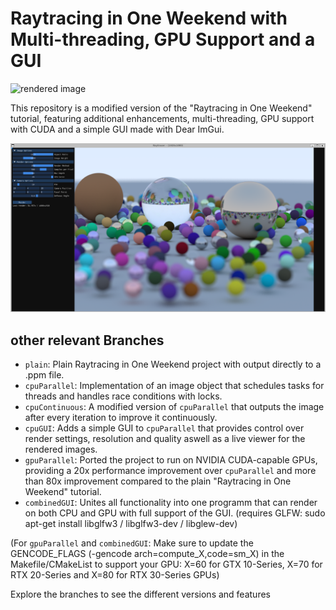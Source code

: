 # Raytracing in One Weekend with Multi-threading, GPU Support and a GUI

![rendered image](RayTracingImage.png)

This repository is a modified version of the "Raytracing in One Weekend" tutorial, featuring additional enhancements, multi-threading, GPU support with CUDA and a simple GUI made with Dear ImGui.

![GUI screenshot](GUIScreenshot.png)

## other relevant Branches
- `plain`: Plain Raytracing in One Weekend project with output directly to a .ppm file.
- `cpuParallel`: Implementation of an image object that schedules tasks for threads and handles race conditions with locks.
- `cpuContinuous`: A modified version of `cpuParallel` that outputs the image after every iteration to improve it continuously.
- `cpuGUI`: Adds a simple GUI to `cpuParallel` that provides control over render settings, resolution and quality aswell as a live viewer for the rendered images.
- `gpuParallel`: Ported the project to run on NVIDIA CUDA-capable GPUs, providing a 20x performance improvement over `cpuParallel` and more than 80x improvement compared to the plain "Raytracing in One Weekend" tutorial.
- `combinedGUI`: Unites all functionality into one programm that can render on both CPU and GPU with full support of the GUI. (requires GLFW: sudo apt-get install libglfw3 / libglfw3-dev / libglew-dev)
  
(For `gpuParallel` and `combinedGUI`: Make sure to update the GENCODE_FLAGS (-gencode arch=compute_X,code=sm_X) in the Makefile/CMakeList to support your GPU: X=60 for GTX 10-Series, X=70 for RTX 20-Series and X=80 for RTX 30-Series GPUs)

Explore the branches to see the different versions and features
